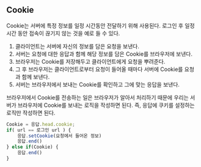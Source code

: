 ## Cookie

Cookie는 서버에 특정 정보를 일정 시간동안 전달하기 위해 사용된다. 로그인 후 일정 시간 동안 접속이 끊기지 않는 것을 예로 들 수 있다. 

1. 클라이언트는 서버에 자신의 정보를 담은 요청을 보낸다. 
2. 서버는 요청에 대한 응답과 함께 해당 정보를 담은 Cookie를 브라우저에 보낸다. 
3. 브라우저는 Cookie를 저장해두고 클라이언트에게 요청을 뿌려준다. 
4. 그 후 브라우저는 클라이언트로부터 요청이 들어올 때마다 서버에 Cookie를 요청과 함께 보낸다. 
5. 서버는 브라우저에서 보내는 Cookie를 확인하고 그에 맞는 응답을 보낸다.

브라우저에서 Cookie를 전송하는 일은 브라우저가 알아서 처리하기 때문에 우리는 서버가 브라우저에 Cookie를 보내는 로직을 작성하면 된다. 즉, 응답에 쿠키를 설정하는 로직만 작성하면 된다. 


``` js
Cookie = 응답.head.cookie;
if( url == 로그인 url ) {
    응답.setCookie(요청에서 들어온 정보)
    응답.end()
} else if(Cookie) {
    응답.end()
} 
```
